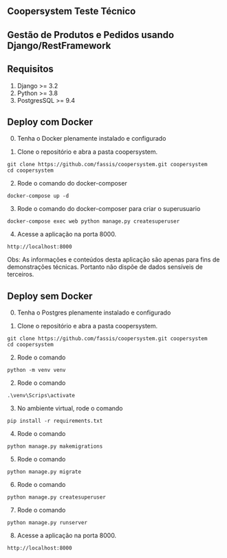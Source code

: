 ## Coopersystem Teste Técnico
## Gestão de Produtos e Pedidos usando Django/RestFramework

## Requisitos
1. Django >= 3.2
2. Python >= 3.8
3. PostgresSQL >= 9.4

## Deploy com Docker
0. Tenha o Docker plenamente instalado e configurado

1. Clone o repositório e abra a pasta coopersystem.
```console
git clone https://github.com/fassis/coopersystem.git coopersystem
cd coopersystem
```

2. Rode o comando do docker-composer
```console
docker-compose up -d
```
3. Rode o comando do docker-composer para criar o superusuario
```console
docker-compose exec web python manage.py createsuperuser
```

4. Acesse a aplicação na porta 8000. 
```console
http://localhost:8000
```

Obs: As informações e conteúdos desta aplicação são apenas para fins de demonstrações técnicas.
Portanto não dispõe de dados sensíveis de terceiros.

## Deploy sem Docker

0. Tenha o Postgres plenamente instalado e configurado

1. Clone o repositório e abra a pasta coopersystem.
```console
git clone https://github.com/fassis/coopersystem.git coopersystem
cd coopersystem
```

2. Rode o comando
```console
python -m venv venv
```

2. Rode o comando
```console
.\venv\Scrips\activate
```

3. No ambiente virtual, rode o comando
```console
pip install -r requirements.txt
```

4. Rode o comando
```console
python manage.py makemigrations
```

5. Rode o comando
```console
python manage.py migrate
```

6. Rode o comando
```console
python manage.py createsuperuser
```

7. Rode o comando
```console
python manage.py runserver
```

8. Acesse a aplicação na porta 8000. 
```console
http://localhost:8000
```